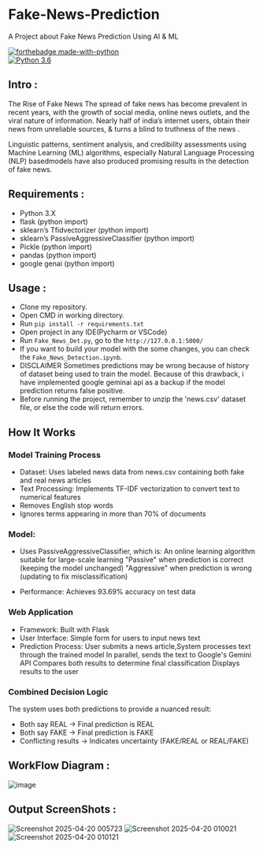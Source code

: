 # Fake-News-Prediction
A Project about Fake News Prediction Using AI &amp; ML

[![forthebadge made-with-python](http://ForTheBadge.com/images/badges/made-with-python.svg)](https://www.python.org/)                 
[![Python 3.6](https://img.shields.io/badge/python-3.6-blue.svg)](https://www.python.org/downloads/release/python-360/) 

## Intro : 
The Rise of Fake News The spread of fake news has become
prevalent in recent years, with the growth of social media,
online news outlets, and the viral nature of information. Nearly
half of india’s internet users, obtain their news from unreliable
sources, & turns a blind to truthness of the news .

Linguistic patterns, sentiment analysis, and credibility assessments using Machine Learning (ML) algorithms, especially Natural Language Processing (NLP) basedmodels have
also produced promising results in the detection of fake news.

## Requirements : 
- Python 3.X
- flask (python import)
- sklearn’s Tfidvectorizer (python import)
- sklearn’s PassiveAggressiveClassifier (python import)
- Pickle (python import)
- pandas (python import)
- google genai (python import)

## Usage : 
- Clone my repository.
- Open CMD in working directory.
- Run `pip install -r requirements.txt`
- Open project in any IDE(Pycharm or VSCode)
- Run `Fake_News_Det.py`, go to the `http://127.0.0.1:5000/`
- If you want to build your model with the some changes, you can check the `Fake_News_Detection.ipynb`.
- DISCLAIMER Sometimes predictions may be wrong because of history of dataset being used to train the model. Because of this drawback, i have implemented google geminai api as a backup if the model prediction returns false positive.
- Before running the project, remember to unzip the 'news.csv' dataset file, or else the code will return errors.

## How It Works
### Model Training Process

- Dataset: Uses labeled news data from news.csv containing both fake and real news articles
- Text Processing: Implements TF-IDF vectorization to convert text to numerical features
- Removes English stop words
-  Ignores terms appearing in more than 70% of documents


### Model: 
- Uses PassiveAggressiveClassifier, which is:
An online learning algorithm suitable for large-scale learning
"Passive" when prediction is correct (keeping the model unchanged)
"Aggressive" when prediction is wrong (updating to fix misclassification)

- Performance: Achieves 93.69% accuracy on test data

### Web Application
- Framework: Built with Flask
- User Interface: Simple form for users to input news text
- Prediction Process: User submits a news article,System processes text through the trained model
In parallel, sends the text to Google's Gemini API
Compares both results to determine final classification
Displays results to the user



### Combined Decision Logic
The system uses both predictions to provide a nuanced result:

- Both say REAL → Final prediction is REAL
- Both say FAKE → Final prediction is FAKE
- Conflicting results → Indicates uncertainty (FAKE/REAL or REAL/FAKE)

## WorkFlow Diagram :
![image](https://github.com/user-attachments/assets/9c4290a2-f9f6-4b78-8f37-940635dd9714)

## Output ScreenShots : 
![Screenshot 2025-04-20 005723](https://github.com/user-attachments/assets/02d3914a-7e9d-46e5-a4bc-935be812a68e)
![Screenshot 2025-04-20 010021](https://github.com/user-attachments/assets/954d602b-2311-446a-b24b-23216ef2ea56)
![Screenshot 2025-04-20 010121](https://github.com/user-attachments/assets/7ca3c706-6d99-4ad0-ba54-a4258c762c49)


